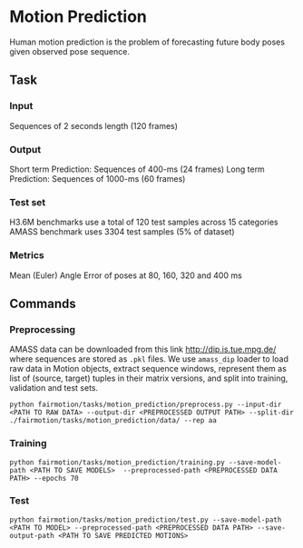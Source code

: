 # Motion Prediction

Human motion prediction is the problem of forecasting future body poses given observed pose sequence. 

## Task
### Input
Sequences of 2 seconds length (120 frames)
### Output
Short term Prediction: Sequences of 400-ms (24 frames)
Long term Prediction: Sequences of 1000-ms (60 frames)

### Test set
H3.6M benchmarks use a total of 120 test samples across 15 categories
AMASS benchmark uses 3304 test samples (5% of dataset)

### Metrics
Mean (Euler) Angle Error of poses at 80, 160, 320 and 400 ms

## Commands
### Preprocessing
AMASS data can be downloaded from this link http://dip.is.tue.mpg.de/ where sequences are stored as `.pkl` files. We use `amass_dip` loader to load raw data in Motion objects, extract sequence windows, represent them as list of (source, target) tuples in their matrix versions, and split into training, validation and test sets.
```
python fairmotion/tasks/motion_prediction/preprocess.py --input-dir <PATH TO RAW DATA> --output-dir <PREPROCESSED OUTPUT PATH> --split-dir ./fairmotion/tasks/motion_prediction/data/ --rep aa
```
### Training
```
python fairmotion/tasks/motion_prediction/training.py --save-model-path <PATH TO SAVE MODELS>  --preprocessed-path <PREPROCESSED DATA PATH> --epochs 70
```
### Test
```
python fairmotion/tasks/motion_prediction/test.py --save-model-path <PATH TO MODEL> --preprocessed-path <PREPROCESSED DATA PATH> --save-output-path <PATH TO SAVE PREDICTED MOTIONS>
```
